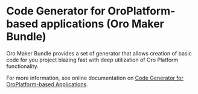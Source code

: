 # Code Generator for OroPlatform-based applications (Oro Maker Bundle)

Oro Maker Bundle provides a set of generator that allows creation of basic code for you project blazing fast with deep 
utilization of Oro Platform functionality.

For more information, see online documentation on [Code Generator for OroPlatform-based Applications](https://doc.oroinc.com/bundles/extensions/MakerBundle/).